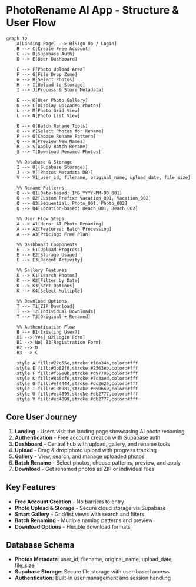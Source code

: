 # PhotoRename AI App - Structure & User Flow

```mermaid
graph TD
    A[Landing Page] --> B[Sign Up / Login]
    B --> C[Create Free Account]
    C --> D[Supabase Auth]
    D --> E[User Dashboard]
    
    E --> F[Photo Upload Area]
    F --> G[File Drop Zone]
    G --> H[Select Photos]
    H --> I[Upload to Storage]
    I --> J[Process & Store Metadata]
    
    E --> K[User Photo Gallery]
    K --> L[Display Uploaded Photos]
    L --> M[Photo Grid View]
    L --> N[Photo List View]
    
    E --> O[Batch Rename Tools]
    O --> P[Select Photos for Rename]
    P --> Q[Choose Rename Pattern]
    Q --> R[Preview New Names]
    R --> S[Apply Batch Rename]
    S --> T[Download Renamed Photos]
    
    %% Database & Storage
    I --> U[(Supabase Storage)]
    J --> V[(Photos Metadata DB)]
    V --> V1[user_id, filename, original_name, upload_date, file_size]
    
    %% Rename Patterns
    Q --> Q1[Date-based: IMG_YYYY-MM-DD_001]
    Q --> Q2[Custom Prefix: Vacation_001, Vacation_002]
    Q --> Q3[Sequential: Photo_001, Photo_002]
    Q --> Q4[Location-based: Beach_001, Beach_002]
    
    %% User Flow Steps
    A --> A1[Hero: AI Photo Renaming]
    A --> A2[Features: Batch Processing]
    A --> A3[Pricing: Free Plan]
    
    %% Dashboard Components
    E --> E1[Upload Progress]
    E --> E2[Storage Usage]
    E --> E3[Recent Activity]
    
    %% Gallery Features
    K --> K1[Search Photos]
    K --> K2[Filter by Date]
    K --> K3[Sort Options]
    K --> K4[Select Multiple]
    
    %% Download Options
    T --> T1[ZIP Download]
    T --> T2[Individual Downloads]
    T --> T3[Original + Renamed]
    
    %% Authentication Flow
    B --> B1{Existing User?}
    B1 -->|Yes| B2[Login Form]
    B1 -->|No| B3[Registration Form]
    B2 --> D
    B3 --> C
    
    style A fill:#22c55e,stroke:#16a34a,color:#fff
    style E fill:#3b82f6,stroke:#2563eb,color:#fff
    style F fill:#f59e0b,stroke:#d97706,color:#fff
    style K fill:#8b5cf6,stroke:#7c3aed,color:#fff
    style O fill:#ef4444,stroke:#dc2626,color:#fff
    style T fill:#10b981,stroke:#059669,color:#fff
    style U fill:#ec4899,stroke:#db2777,color:#fff
    style V fill:#ec4899,stroke:#db2777,color:#fff
```

## Core User Journey

1. **Landing** - Users visit the landing page showcasing AI photo renaming
2. **Authentication** - Free account creation with Supabase auth
3. **Dashboard** - Central hub with upload, gallery, and rename tools
4. **Upload** - Drag & drop photo upload with progress tracking
5. **Gallery** - View, search, and manage uploaded photos
6. **Batch Rename** - Select photos, choose patterns, preview, and apply
7. **Download** - Get renamed photos as ZIP or individual files

## Key Features

- **Free Account Creation** - No barriers to entry
- **Photo Upload & Storage** - Secure cloud storage via Supabase
- **Smart Gallery** - Grid/list views with search and filters
- **Batch Renaming** - Multiple naming patterns and preview
- **Download Options** - Flexible download formats

## Database Schema

- **Photos Metadata**: user_id, filename, original_name, upload_date, file_size
- **Supabase Storage**: Secure file storage with user-based access
- **Authentication**: Built-in user management and session handling